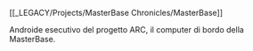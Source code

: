 [[_LEGACY/Projects/MasterBase Chronicles/MasterBase]]

Androide esecutivo del progetto ARC, il computer di bordo della MasterBase.
